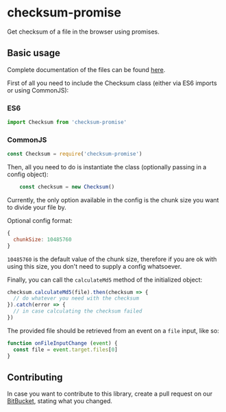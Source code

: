# checksum-promise
Get checksum of a file in the browser using promises.

## Basic usage

Complete documentation of the files can be found [here](./docs.md).

First of all you need to include the Checksum class (either via ES6 imports or using CommonJS): 

### ES6
```js
import Checksum from 'checksum-promise'
```

### CommonJS
```js
const Checksum = require('checksum-promise')
```

Then, all you need to do is instantiate the class (optionally passing in a config object): 

```js
    const checksum = new Checksum()
```

Currently, the only option available in the config is the chunk size you want to divide your file by. 

Optional config format: 

```js
{
  chunkSize: 10485760
}
```

`10485760` is the default value of the chunk size, therefore if you are ok with using this size, you don't need to supply a config whatsoever.

Finally, you can call the `calculateMd5` method of the initialized object: 

```js
checksum.calculateMd5(file).then(checksum => {
  // do whatever you need with the checksum
}).catch(error => {
  // in case calculating the checksum failed
})
```

The provided file should be retrieved from an event on a `file` input, like so:

```js
function onFileInputChange (event) {
  const file = event.target.files[0]
}
```

## Contributing

In case you want to contribute to this library, create a pull request on our [BitBucket](https://bitbucket.org/it-economia/checksum-promise), stating what you changed.

